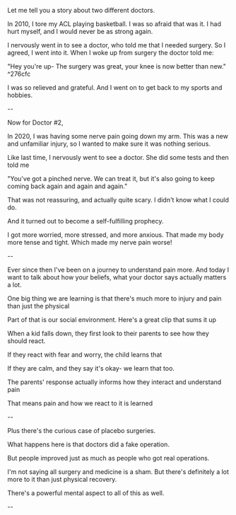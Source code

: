 Let me tell you a story about two different doctors.

In 2010, I tore my ACL playing basketball. I was so afraid that was it. I had hurt myself, and I would never be as strong again.

I nervously went in to see a doctor, who told me that I needed surgery. So I agreed, I went into it. When I woke up from surgery the doctor told me:

"Hey you're up- The surgery was great, your knee is now better than new." ^276cfc

I was so relieved and grateful. And I went on to get back to my sports and hobbies.

--

Now for Doctor #2, 

In 2020, I was having some nerve pain going down my arm. This was a new and unfamiliar injury, so I wanted to make sure it was nothing serious.

Like last time, I nervously went to see a doctor. She did some tests and then told me

"You've got a pinched nerve. We can treat it, but it's also going to keep coming back again and again and again."

That was not reassuring, and actually quite scary. I didn't know what I could do.

And it turned out to become a self-fulfilling prophecy. 

I got more worried, more stressed, and more anxious. That made my body more tense and tight. Which made my nerve pain worse!

--

Ever since then I've been on a journey to understand pain more. And today I want to talk about how your beliefs, what your doctor says actually matters a lot.

One big thing we are learning is that there's much more to injury and pain than just the physical

Part of that is our social environment. Here's a great clip that sums it up

When a kid falls down, they first look to their parents to see how they should react.

If they react with fear and worry, the child learns that

If they are calm, and they say it's okay- we learn that too.

The parents' response actually informs how they interact and understand pain

That means pain and how we react to it is learned

--

Plus there's the curious case of placebo surgeries.

What happens here is that doctors did a fake operation.

But people improved just as much as people who got real operations.

I'm not saying all surgery and medicine is a sham. But there's definitely a lot more to it than just physical recovery.

There's a powerful mental aspect to all of this as well.

--
